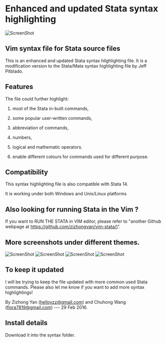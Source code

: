 # Enhanced and updated Stata syntax highlighting 

![ScreenShot](https://github.com/zizhongyan/stata-vim-syntax/blob/master/screenshots/Screen.Shot.2015-12-22.at.14.04.45.png)

## Vim syntax file for Stata source files  

This is an enhanced and updated Stata syntax hilghlighting file. It is a modification version to the Stata/Mata syntax highlighting file by Jeff Pitblado. 

## Features  
The file could further highlight:

1. most of the Stata in-built commands, 

2. some popular user-written commands, 

3. abbreviation of commands, 

4. numbers, 

5. logical and mathematic operators. 

6. enable different colours for commands used for different purpose. 

## Compatibility  

This syntax highlighting file is also compatible with Stata 14. 

It is working under both Windows and Unix/Linux platforms 

## Also looking for running Stata in the Vim ? 
 
If you want to RUN THE STATA in VIM editor, please refer to \"another Github webpage at https://github.com/zizhongyan/vim-stata/\". 

## More screenshots under different themes.
![ScreenShot](https://github.com/zizhongyan/stata-vim-syntax/blob/master/screenshots/Screen.Shot.2015-12-22.at.14.01.27.png)
![ScreenShot](https://github.com/zizhongyan/stata-vim-syntax/blob/master/screenshots/Screen.Shot.2015-12-22.at.14.02.01.png)
![ScreenShot](https://github.com/zizhongyan/stata-vim-syntax/blob/master/screenshots/Screen.Shot.2015-12-22.at.14.02.29.png)
![ScreenShot](https://github.com/zizhongyan/stata-vim-syntax/blob/master/screenshots/Screen.Shot.2015-12-22.at.14.03.49.png)


## To keep it updated 
 
I will be trying to keep the file updated with more common used Stata commands. Please also let me know if you want to add more syntax highlightings! 

By Zizhong Yan (helloyzz@gmail.com) and Chuhong Wang (flora7819@gmail.com) --- 29 Feb 2016.
 
## Install details
Download it into the syntax folder. 
